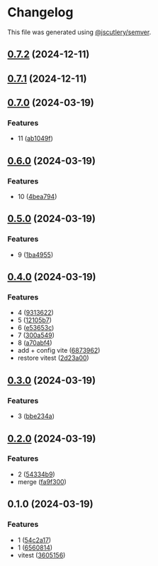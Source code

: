 # Changelog

This file was generated using [@jscutlery/semver](https://github.com/jscutlery/semver).

## [0.7.2](https://github.com/kevinrodbe/kev-ds/compare/faker-0.7.1...faker-0.7.2) (2024-12-11)

## [0.7.1](https://github.com/kevinrodbe/kev-ds/compare/faker-0.7.0...faker-0.7.1) (2024-12-11)

## [0.7.0](https://github.com/kevinrodbe/kev-ds/compare/faker-0.6.0...faker-0.7.0) (2024-03-19)


### Features

* 11 ([ab1049f](https://github.com/kevinrodbe/kev-ds/commit/ab1049f0f5425550a69a1f9436c4add83482e3dd))

## [0.6.0](https://github.com/kevinrodbe/kev-ds/compare/faker-0.5.0...faker-0.6.0) (2024-03-19)


### Features

* 10 ([4bea794](https://github.com/kevinrodbe/kev-ds/commit/4bea794daa0f7058dee3a795b9b2b0d2e2591876))

## [0.5.0](https://github.com/kevinrodbe/kev-ds/compare/faker-0.4.0...faker-0.5.0) (2024-03-19)


### Features

* 9 ([1ba4955](https://github.com/kevinrodbe/kev-ds/commit/1ba4955fe8984bd18d0d848a2f6ce534fdcbc67b))

## [0.4.0](https://github.com/kevinrodbe/kev-ds/compare/faker-0.3.0...faker-0.4.0) (2024-03-19)


### Features

* 4 ([9313622](https://github.com/kevinrodbe/kev-ds/commit/931362277445c599683b4ad694995fc15d377a26))
* 5 ([12105b7](https://github.com/kevinrodbe/kev-ds/commit/12105b7cf6876d65af4d8b59bd0631b496b3f7d9))
* 6 ([e53653c](https://github.com/kevinrodbe/kev-ds/commit/e53653c29e23cac4e0380399a95360701a878406))
* 7 ([300a549](https://github.com/kevinrodbe/kev-ds/commit/300a5496778d23530c536dabfd6632869163b935))
* 8 ([a70abf4](https://github.com/kevinrodbe/kev-ds/commit/a70abf4bd64b260123c0b931cb93a4ec7a317565))
* add + config vite ([6873962](https://github.com/kevinrodbe/kev-ds/commit/6873962f68518ba8be75a6c449c1fa7b290f3f86))
* restore vitest ([2d23a00](https://github.com/kevinrodbe/kev-ds/commit/2d23a008bc021e6b805ab8523d991ef417057044))

## [0.3.0](https://github.com/kevinrodbe/kev-ds/compare/faker-0.2.0...faker-0.3.0) (2024-03-19)


### Features

* 3 ([bbe234a](https://github.com/kevinrodbe/kev-ds/commit/bbe234af60674b3615fe81690c125f4e59ff5d3a))

## [0.2.0](https://github.com/kevinrodbe/kev-ds/compare/faker-0.1.0...faker-0.2.0) (2024-03-19)


### Features

* 2 ([54334b9](https://github.com/kevinrodbe/kev-ds/commit/54334b9147be42951532d4052b1e6dc8ca451d50))
* merge ([fa9f300](https://github.com/kevinrodbe/kev-ds/commit/fa9f300fd6a868814f62b30f30fc82581da0c7e3))

## 0.1.0 (2024-03-19)


### Features

* 1 ([54c2a17](https://github.com/kevinrodbe/kev-ds/commit/54c2a179f0bdcadd69cdc2c37af2433bf0d10150))
* 1 ([6560814](https://github.com/kevinrodbe/kev-ds/commit/656081446ef2a910605da7b845aee431da394544))
* vitest ([3605156](https://github.com/kevinrodbe/kev-ds/commit/3605156929b2b5f24a685a16b1e64134f1a130db))

